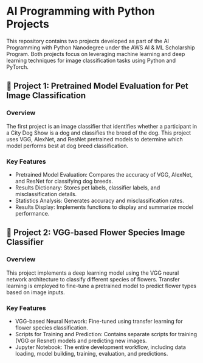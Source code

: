 # **AI Programming with Python Projects**
This repository contains two projects developed as part of the AI Programming with Python Nanodegree under the AWS AI & ML Scholarship Program. Both projects focus on leveraging machine learning and deep learning techniques for image classification tasks using Python and PyTorch.

## **🐶 Project 1: Pretrained Model Evaluation for Pet Image Classification**
### Overview
The first project is an image classifier that identifies whether a participant in a City Dog Show is a dog and classifies the breed of the dog. This project uses VGG, AlexNet, and ResNet pretrained models to determine which model performs best at dog breed classification.

### Key Features
- Pretrained Model Evaluation: Compares the accuracy of VGG, AlexNet, and ResNet for classifying dog breeds.
- Results Dictionary: Stores pet labels, classifier labels, and misclassification details.
- Statistics Analysis: Generates accuracy and misclassification rates.
- Results Display: Implements functions to display and summarize model performance.

## **🌸 Project 2: VGG-based Flower Species Image Classifier**
### Overview
This project implements a deep learning model using the VGG neural network architecture to classify different species of flowers. Transfer learning is employed to fine-tune a pretrained model to predict flower types based on image inputs.

### Key Features
- VGG-based Neural Network: Fine-tuned using transfer learning for flower species classification.
- Scripts for Training and Prediction: Contains separate scripts for training (VGG or Resnet) models and predicting new images.
- Jupyter Notebook: The entire development workflow, including data loading, model building, training, evaluation, and predictions.
